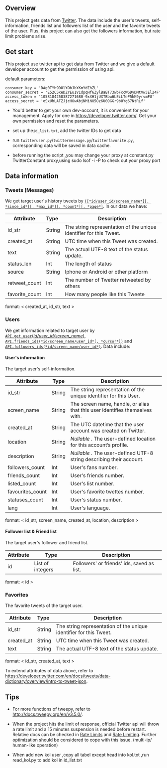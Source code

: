 ##  Overview

This project gets data from [Twitter](https://twitter.com/). The data include the user's tweets, self-information, friends list and followers list of the user and the favorite tweets of the user. Plus, this project can also get the followers information, but rate limit problems arise.

##  Get start

This project use twitter api to get data from Twitter and we give a default developer account to get the permission of using api.

default parameters:

```
consumer_key = 'DAg0TYh9D8lYObJbYKmYdZhZL'
consumer_secret = 'E52C5xeDZYEu1V1dpqHf6ZylBaBT73wbFccWGDyDMtVwJEl24F'
access_token = '1058184258387271680-9xXH1jUXTBbw6LEiLTeP5hK9yrvmFU'
access_secret = 'oSxUhLAFZJjcHOwAbjNMiNU5Oz6U0OGGr9b8Yg67NtRLf'
```

- You'd better to get your own dev-account, it is convenient for your management. Apply for one in https://developer.twitter.com/. Get your own permission and reset the parameters.
- set up the`id_list.txt`, add the twitter IDs to get data

- run `twitteruser.py`/`twittermessage.py`/`twitterfavorite.py`, corresponding data will be saved in data cache.

- before running the script ,you may change your proxy at constant.py TwitterConstant.proxy,using sudo lsof -i -P to check 
out your proxy port  
##  Data information

###  Tweets (Messages)

We get target user's history tweets by [`([*id/user_id/screen_name*][, *since_id*][, *max_id*][, *count*][, *page*]`](http://docs.tweepy.org/en/v3.5.0/api.html#API.user_timeline). In our data we have:

| Attribute  | Type   | Description                                                  |
| ---------- | :----- | ------------------------------------------------------------ |
| id_str     | String | The string representation of the unique identifier for this Tweet. |
| created_at | String | UTC time when this Tweet was created.                        |
| text       | String | The actual UTF-8 text of the status update.                  |
| status_len | Int    | The length of status                                   |
| source     | String | Iphone or Android or other platform  |
| retweet_count|Int   | The number of Twetter retweeted by others |
| favorite_count|Int  | How many people like this Tweete  |

format: < created_at, id_str, text >

###  Users

We get information related to target user by [`API.get_user`(*id/user_id/screen_name*)](http://docs.tweepy.org/en/v3.5.0/api.html#API.get_user), [`API.friends_ids(*id/screen_name/user_id*[, *cursor*])`](http://docs.tweepy.org/en/v3.5.0/api.html#API.friends_ids) and [`API.followers_ids(*id/screen_name/user_id*)`](http://docs.tweepy.org/en/v3.5.0/api.html#API.followers_ids). Data include:

####  User's information

The target user's self-information.

| Attribute   | Type   | Description                                                  |
| ----------- | ------ | ------------------------------------------------------------ |
| id_str      | String | The string representation of the unique identifier for this User. |
| screen_name | String | The screen name, handle, or alias that this user identifies themselves with. |
| created_at  | String | The UTC datetime that the user account was created on Twitter. |
| location    | String | *Nullable* . The user-defined location for this account’s profile. |
| description | String | *Nullable* . The user-defined UTF-8 string describing their account. |
| followers_count|Int| User's fans number. |
| friends_count|Int|User's friends number. |
| listed_count|Int|User's list number. |
| favourites_count|Int|User's favorite twettes number. |
| statuses_count|Int|User's status number. |
| lang|Int|User's language. |
format: < id_str, screen_name, created_at, location, description >

####  Follower list & Friend list

The target user's follower and friend list.

| Attribute | Type             | Description                                |
| --------- | ---------------- | ------------------------------------------ |
| id        | List of integers | Followers' or friends' ids, saved as list. |

format: < id >

###  Favorites

The favorite tweets of the target user.

| Attribute  | Type   | Description                                                  |
| ---------- | :----- | ------------------------------------------------------------ |
| id_str     | String | The string representation of the unique identifier for this Tweet. |
| created_at | String | UTC time when this Tweet was created.                        |
| text       | String | The actual UTF-8 text of the status update.                  |

format: < id_str, created_at, text >

To extend attributes of data above, refer to https://developer.twitter.com/en/docs/tweets/data-dictionary/overview/intro-to-tweet-json.

##  Tips

- For more functions of tweepy, refer to http://docs.tweepy.org/en/v3.5.0/.

- When the project hits the limit of response, official Twitter api will throw a rate limit and a 15 minutes suspension is needed before restart. Relative docs can be checked in [Rate Limits](https://developer.twitter.com/en/docs/basics/rate-limits) and [Rate Limiting](https://developer.twitter.com/en/docs/basics/rate-limiting). Further optimization should be considered to cope with this issue. (multi-ip/ human-like operation)

- When add new kol user ,copy all tabel except head into kol.txt ,run read_kol.py to add kol in id_list.txt
